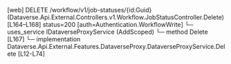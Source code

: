 [web] DELETE /workflow/v1/job-statuses/{id:Guid}  (Dataverse.Api.External.Controllers.v1.Workflow.JobStatusController.Delete)  [L164–L168] status=200 [auth=Authentication.WorkflowWrite]
  └─ uses_service IDataverseProxyService (AddScoped)
    └─ method Delete [L167]
      └─ implementation Dataverse.Api.External.Features.DataverseProxy.DataverseProxyService.Delete [L12-L74]

